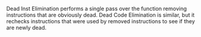 Dead Inst Elimination performs a single pass over the function removing instructions that are obviously dead.
Dead Code Elimination is similar, but it rechecks instructions that were used by removed instructions to see if they are newly dead.
